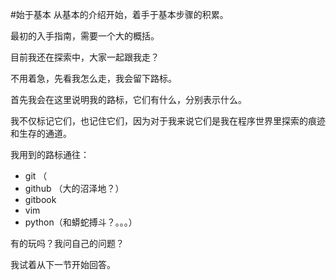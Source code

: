 #始于基本
从基本的介绍开始，着手于基本步骤的积累。


最初的入手指南，需要一个大的概括。

目前我还在探索中，大家一起跟我走？ 

不用着急，先看我怎么走，我会留下路标。

首先我会在这里说明我的路标，它们有什么，分别表示什么。

我不仅标记它们，也记住它们，因为对于我来说它们是我在程序世界里探索的痕迹和生存的通道。

我用到的路标通往：
- git （
- github （大的沼泽地？）
- gitbook 
- vim
- python（和蟒蛇搏斗？。。。）

有的玩吗？我问自己的问题？

我试着从下一节开始回答。